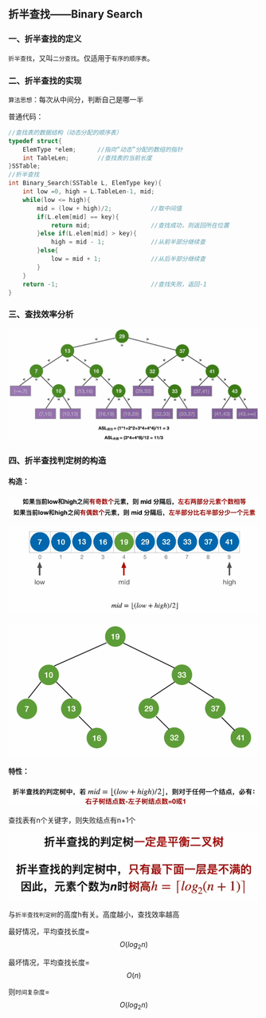 ## 折半查找——Binary Search

### 一、折半查找的定义

`折半查找`，又叫`二分查找`。仅适用于`有序的顺序表`。

### 二、折半查找的实现

`算法思想`：每次从中间分，判断自己是哪一半

普通代码：

```c
//查找表的数据结构（动态分配的顺序表）
typedef struct{
    ElemType *elem;      //指向“动态”分配的数组的指针
    int TableLen;        //查找表的当前长度
}SSTable;
//折半查找
int Binary_Search(SSTable L, ElemType key){
    int low =0, high = L.TableLen-1, mid;
    while(low <= high){
        mid = (low + high)/2;           //取中间值
        if(L.elem[mid] == key){
            return mid;                 //查找成功，则返回所在位置
        }else if(L.elem[mid] > key){
            high = mid - 1;             //从前半部分继续查
        }else{
            low = mid + 1;              //从后半部分继续查
        }  
    }
    return -1;                          //查找失败，返回-1
}
```

### 三、查找效率分析

![uTools_1638256115837](images/uTools_1638256115837.png)

### 四、折半查找判定树的构造

#### 构造：

![uTools_1638256209356](images/uTools_1638256209356.png)

![uTools_1638256305668](images/uTools_1638256305668.png)

![uTools_1638256324365](images/uTools_1638256324365.png)

#### 特性：

![uTools_1638256454841](images/uTools_1638256454841.png)

查找表有n个关键字，则失败结点有n+1个

![uTools_1638256551359](images/uTools_1638256551359.png)

与`折半查找判定树`的高度h有关。高度越小，查找效率越高

最好情况，平均查找长度=$$O(log_2n)$$

最坏情况，平均查找长度=$$O(n)$$

则`时间复杂度`=$$O(log_2n)$$
